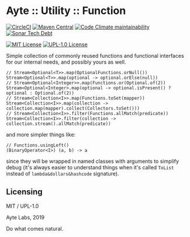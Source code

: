 # Ayte :: Utility :: Function

[![CircleCI](https://img.shields.io/circleci/project/github/ayte-io/java-utility-function.svg?style=flat-square)](https://circleci.com/gh/ayte-io/java-utility-function)
[![Maven Central](https://img.shields.io/maven-central/v/io.ayte.utility.function/parent.svg?style=flat-square)](https://mvnrepository.com/artifact/io.ayte.utility.function)
[![Code Climate maintainability](https://img.shields.io/codeclimate/maintainability/ayte-io/java-utility-function.svg?style=flat-square)](https://codeclimate.com/github/ayte-io/java-utility-function)
[![Sonar Tech Debt](https://img.shields.io/sonar/https/sonarcloud.io/io.ayte.utility.function:parent/tech_debt.svg?style=flat-square)](https://sonarcloud.io/dashboard?id=io.ayte.utility.function%3Aparent)

[![MIT License](https://img.shields.io/badge/license-MIT-brightgreen.svg?style=flat-square)](LICENSE-MIT)
[![UPL-1.0 License](https://img.shields.io/badge/license-UPL&dash;1.0-brightgreen.svg?style=flat-square)](LICENSE-UPL-1.0)

Simple collection of commonly reused functions and functional interfaces 
for our internal needs, and possibly yours as well.

```
// Stream<Optional<T>>.map(OptionalFunctions.orNull())
Stream<Optional<T>>.map(optional -> optional.orElse(null))
// Stream<Optional<Integer>>.map(Functions.or(Optional.of(2))
Stream<Optional<Integer>.map(optional -> optional.isPresent() ? optional : Optional.of(2))
// Stream<Collection<I>>.map(Functions.toSet(mapper))
Stream<Collection<I>>.map(collection -> collection.map(mapper).collect(Collectors.toSet()))
// Stream<Collection<I>>.filter(Functions.allMatch(predicate))
Stream<Collection<I>>.filter(collection -> collection.stream().allMatch(predicate))
```

and more simpler things like:

```
// Functions.usingLeft()
(BinaryOperator<I>) (a, b) -> a
```

since they will be wrapped in named classes with arguments to simplify
debug (it's always easier to understand things when it's called `ToList`
instead of `lambda&dollars&hashcode` signature).

## Licensing

MIT / UPL-1.0
 
Ayte Labs, 2019

Do what comes natural.
